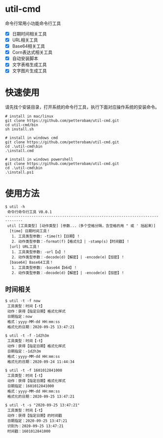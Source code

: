 # util-cmd

命令行常用小功能命令行工具
- [X] 日期时间相关工具
- [X] URL相关工具
- [X] Base64相关工具
- [X] Corn表达式相关工具 
- [X] 自动安装脚本
- [X] 文字表格生成工具
- [X] 文字图片生成工具

# 快速使用

请先找个安装目录，打开系统的命令行工具，执行下面对应操作系统的安装命令。
```shell
# install in mac/linux
git clone https://github.com/petterobam/util-cmd.git
cd util-cmd/bin
sh install.sh

# install in windows cmd
git clone https://github.com/petterobam/util-cmd.git
cd .\util-cmd\bin
.\install.cmd

# install in windows powershell
git clone https://github.com/petterobam/util-cmd.git
cd .\util-cmd\bin
.\install.ps1
```

# 使用方法
```shell
$ util -h
 命令行命令行工具 V0.0.1
------------------------------------------------------------------------------
 util [工具类型] [动作类型] [参数...（多个空格分隔，含空格的用 " 或 ' 括起来）]
  [time] 日期时间工具！
   1. 工具类型参数: -time(t)【日期】！
   2. 动作类型参数：-format(f)【格式化】| -stamp(s)【时间戳】！
  [url] URL工具！
   1. 工具类型参数: -url【u】！
   2. 动作类型参数：-decode(d)【解密】| -encode(e)【加密】！
  [base64] Base64工具！
   1. 工具类型参数: -base64【b64】！
   2. 动作类型参数：-decode(d)【解密】| -encode(e)【加密】！
```

## 时间相关

```shell
$ util -t -f now
 工具类型：时间【-t】
 动作：获得【指定日期】格式化样式
 日期指定：now
 格式：yyyy-MM-dd HH:mm:ss
 格式化的日期：2020-09-25 13:47:21

$ util -t -f -1d2h3m
 工具类型：时间【-t】
 动作：获得【指定日期】格式化样式
 日期指定：-1d2h3m
 格式：yyyy-MM-dd HH:mm:ss
 格式化的日期：2020-09-24 11:44:34

$ util -t -f 1601012841000
 工具类型：时间【-t】
 动作：获得【指定日期】格式化样式
 日期指定：1601012841000
 格式：yyyy-MM-dd HH:mm:ss
 格式化的日期：2020-09-25 13:47:21

$ util -t -s "2020-09-25 13:47:21"
 工具类型：时间【-t】
 动作：获得【指定日期】的时间戳
 日期指定：2020-09-25 13:47:21
 识别为：2020-09-25 13:47:21
 时间戳：1601012841000
```